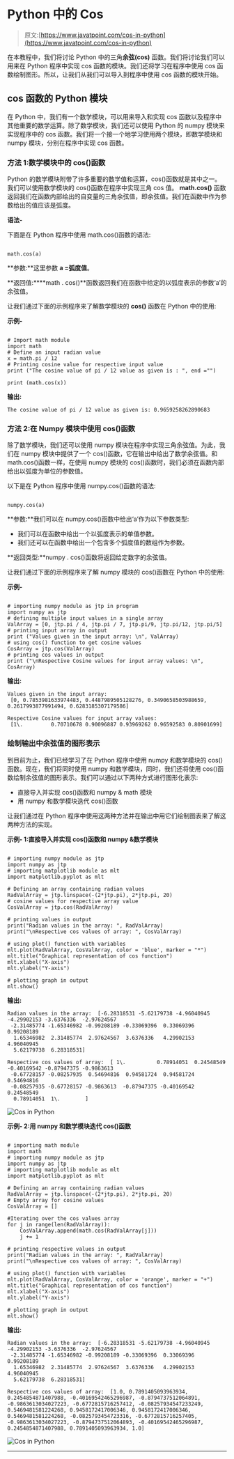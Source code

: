 # Python 中的 Cos

> 原文:[https://www.javatpoint.com/cos-in-python](https://www.javatpoint.com/cos-in-python)

在本教程中，我们将讨论 Python 中的三角**余弦(cos)** 函数。我们将讨论我们可以用来在 Python 程序中实现 cos 函数的模块。我们还将学习在程序中使用 cos 函数绘制图形。所以，让我们从我们可以导入到程序中使用 cos 函数的模块开始。

## cos 函数的 Python 模块

在 Python 中，我们有一个数学模块，可以用来导入和实现 cos 函数以及程序中其他重要的数学运算。除了数学模块，我们还可以使用 Python 的 numpy 模块来实现程序中的 cos 函数。我们将一个接一个地学习使用两个模块，即数学模块和 numpy 模块，分别在程序中实现 cos 函数。

### 方法 1:数学模块中的 cos()函数

Python 的数学模块附带了许多重要的数学值和运算，cos()函数就是其中之一。我们可以使用数学模块的 cos()函数在程序中实现三角 cos 值。 **math.cos()** 函数返回我们在函数内部给出的自变量的三角余弦值，即余弦值。我们在函数中作为参数给出的值应该是弧度。

**语法-**

下面是在 Python 程序中使用 math.cos()函数的语法:

```

math.cos(a)

```

**参数:**这里参数 **a =弧度值**。

**返回值:****math . cos()**函数返回我们在函数中给定的以弧度表示的参数‘a’的余弦值。

让我们通过下面的示例程序来了解数学模块的 **cos()** 函数在 Python 中的使用:

**示例-**

```

# Import math module
import math
# Define an input radian value
x = math.pi / 12
# Printing cosine value for respective input value
print ("The cosine value of pi / 12 value as given is : ", end ="")  

print (math.cos(x))

```

**输出:**

```
The cosine value of pi / 12 value as given is: 0.9659258262890683

```

### 方法 2:在 Numpy 模块中使用 cos()函数

除了数学模块，我们还可以使用 numpy 模块在程序中实现三角余弦值。为此，我们在 numpy 模块中提供了一个 cos()函数，它在输出中给出了数学余弦值。和 math.cos()函数一样，在使用 numpy 模块的 cos()函数时，我们必须在函数内部给出以弧度为单位的参数值。

以下是在 Python 程序中使用 numpy.cos()函数的语法:

```

numpy.cos(a)

```

**参数:**我们可以在 numpy.cos()函数中给出‘a’作为以下参数类型:

*   我们可以在函数中给出一个以弧度表示的单值参数。
*   我们还可以在函数中给出一个包含多个弧度值的数组作为参数。

**返回类型:**numpy . cos()函数将返回给定数字的余弦值。

让我们通过下面的示例程序来了解 numpy 模块的 cos()函数在 Python 中的使用:

**示例-**

```

# importing numpy module as jtp in program
import numpy as jtp
# defining multiple input values in a single array
ValArray = [0, jtp.pi / 4, jtp.pi / 7, jtp.pi/9, jtp.pi/12, jtp.pi/5]
# printing input array in output
print ("Values given in the input array: \n", ValArray)
# using cos() function to get cosine values
CosArray = jtp.cos(ValArray)
# printing cos values in output
print ("\nRespective Cosine values for input array values: \n", CosArray)

```

**输出:**

```
Values given in the input array: 
 [0, 0.7853981633974483, 0.4487989505128276, 0.3490658503988659, 0.2617993877991494, 0.6283185307179586]

Respective Cosine values for input array values: 
 [1\.         0.70710678 0.90096887 0.93969262 0.96592583 0.80901699]

```

### 绘制输出中余弦值的图形表示

到目前为止，我们已经学习了在 Python 程序中使用 numpy 和数学模块的 cos()函数。现在，我们将同时使用 numpy 和数学模块，同时，我们还将使用 cos()函数绘制余弦值的图形表示。我们可以通过以下两种方式进行图形化表示:

*   直接导入并实现 cos()函数和 numpy & math 模块
*   用 numpy 和数学模块迭代 cos()函数

让我们通过在 Python 程序中使用这两种方法并在输出中用它们绘制图表来了解这两种方法的实现。

**示例- 1:直接导入并实现 cos()函数和 numpy &数学模块**

```

# importing numpy module as jtp
import numpy as jtp
# importing matplotlib module as mlt
import matplotlib.pyplot as mlt

# Defining an array containing radian values
RadValArray = jtp.linspace(-(2*jtp.pi), 2*jtp.pi, 20)
# cosine values for respective array value
CosValArray = jtp.cos(RadValArray)

# printing values in output
print("Radian values in the array: ", RadValArray)
print("\nRespective cos values of array: ", CosValArray)

# using plot() function with variables
mlt.plot(RadValArray, CosValArray, color = 'blue', marker = "*")
mlt.title("Graphical representation of cos function")
mlt.xlabel("X-axis")
mlt.ylabel("Y-axis")

# plotting graph in output
mlt.show()

```

**输出:**

```
Radian values in the array:  [-6.28318531 -5.62179738 -4.96040945 -4.29902153 -3.6376336  -2.97624567
 -2.31485774 -1.65346982 -0.99208189 -0.33069396  0.33069396  0.99208189
  1.65346982  2.31485774  2.97624567  3.6376336   4.29902153  4.96040945
  5.62179738  6.28318531]

Respective cos values of array:  [ 1\.          0.78914051  0.24548549 -0.40169542 -0.87947375 -0.9863613
 -0.67728157 -0.08257935  0.54694816  0.94581724  0.94581724  0.54694816
 -0.08257935 -0.67728157 -0.9863613  -0.87947375 -0.40169542  0.24548549
  0.78914051  1\.        ]

```

![Cos in Python](img/190fa3cab7fb04165685089929b44cc7.png)

**示例- 2:用 numpy 和数学模块迭代 cos()函数**

```

# importing math module
import math
# importing numpy module as jtp
import numpy as jtp
# importing matplotlib module as mlt
import matplotlib.pyplot as mlt

# Defining an array containing radian values
RadValArray = jtp.linspace(-(2*jtp.pi), 2*jtp.pi, 20)
# Empty array for cosine values
CosValArray = []

#Iterating over the cos values array
for j in range(len(RadValArray)): 
    CosValArray.append(math.cos(RadValArray[j])) 
    j += 1

# printing respective values in output
print("Radian values in the array: ", RadValArray)
print("\nRespective cos values of array: ", CosValArray)

# using plot() function with variables
mlt.plot(RadValArray, CosValArray, color = 'orange', marker = "+")
mlt.title("Graphical representation of cos function")
mlt.xlabel("X-axis")
mlt.ylabel("Y-axis")

# plotting graph in output
mlt.show()

```

**输出:**

```
Radian values in the array:  [-6.28318531 -5.62179738 -4.96040945 -4.29902153 -3.6376336  -2.97624567
 -2.31485774 -1.65346982 -0.99208189 -0.33069396  0.33069396  0.99208189
  1.65346982  2.31485774  2.97624567  3.6376336   4.29902153  4.96040945
  5.62179738  6.28318531]

Respective cos values of array:  [1.0, 0.7891405093963934, 0.2454854871407988, -0.40169542465296987, -0.8794737512064891, -0.9863613034027223, -0.6772815716257412, -0.08257934547233249, 0.5469481581224268, 0.9458172417006346, 0.9458172417006346, 0.5469481581224268, -0.0825793454723316, -0.6772815716257405, -0.9863613034027223, -0.8794737512064893, -0.40169542465296987, 0.2454854871407988, 0.7891405093963934, 1.0]

```

![Cos in Python](img/25e611fa55f3450a1371865fc645edc1.png)

* * *